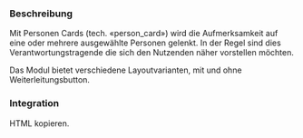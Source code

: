 ### Beschreibung
Mit Personen Cards (tech. «person_card») wird die Aufmerksamkeit auf eine oder mehrere ausgewählte Personen gelenkt. In der Regel sind dies Verantwortungstragende die sich den Nutzenden näher vorstellen möchten.

Das Modul bietet verschiedene Layoutvarianten, mit und ohne Weiterleitungsbutton.

### Integration

HTML kopieren.
